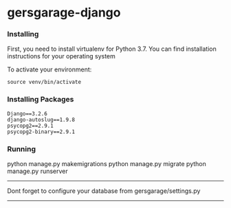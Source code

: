 # gersgarage-django

### Installing 
First, you need to install virtualenv for Python 3.7. You can find installation instructions  for your operating system

To activate your environment:
```
source venv/bin/activate
```
### Installing Packages
```
Django==3.2.6
django-autoslug==1.9.8
psycopg2==2.9.1
psycopg2-binary==2.9.1
```

### Running

python manage.py makemigrations
python manage.py migrate
python manage.py runserver


********
Dont forget to configure your database from gersgarage/settings.py
********
